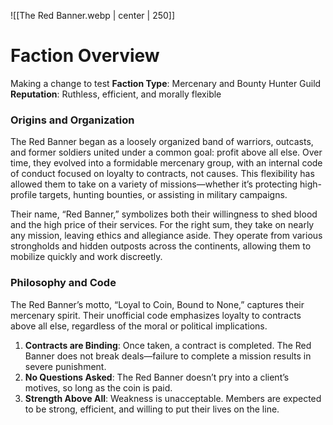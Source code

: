 
![[The Red Banner.webp | center | 250]]
# Faction Overview
Making a change to test
**Faction Type**: Mercenary and Bounty Hunter Guild  
**Reputation**: Ruthless, efficient, and morally flexible
### **Origins and Organization**

The Red Banner began as a loosely organized band of warriors, outcasts, and former soldiers united under a common goal: profit above all else. Over time, they evolved into a formidable mercenary group, with an internal code of conduct focused on loyalty to contracts, not causes. This flexibility has allowed them to take on a variety of missions—whether it’s protecting high-profile targets, hunting bounties, or assisting in military campaigns.

Their name, “Red Banner,” symbolizes both their willingness to shed blood and the high price of their services. For the right sum, they take on nearly any mission, leaving ethics and allegiance aside. They operate from various strongholds and hidden outposts across the continents, allowing them to mobilize quickly and work discreetly.

### **Philosophy and Code**

The Red Banner’s motto, “Loyal to Coin, Bound to None,” captures their mercenary spirit. Their unofficial code emphasizes loyalty to contracts above all else, regardless of the moral or political implications.

1. **Contracts are Binding**: Once taken, a contract is completed. The Red Banner does not break deals—failure to complete a mission results in severe punishment.
2. **No Questions Asked**: The Red Banner doesn’t pry into a client’s motives, so long as the coin is paid.
3. **Strength Above All**: Weakness is unacceptable. Members are expected to be strong, efficient, and willing to put their lives on the line.